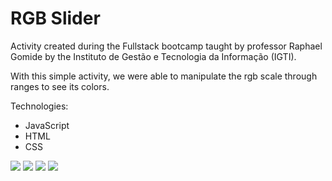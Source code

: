 # RGB Slider

Activity created during the Fullstack bootcamp taught by professor Raphael Gomide by the  Instituto de Gestão e Tecnologia da Informação (IGTI).

With this simple activity, we were able to manipulate the rgb scale through ranges to see its colors.

Technologies:
- JavaScript
- HTML
- CSS

![](https://scontent.fbnu2-1.fna.fbcdn.net/v/t1.0-9/107524993_1670448366442841_1488852443739828382_n.jpg?_nc_cat=106&_nc_sid=0debeb&_nc_ohc=G6wCZoXe124AX-dWhCN&_nc_ht=scontent.fbnu2-1.fna&oh=66a2b9be849a85463bd4d1d7a2680cf1&oe=5F2ED586)
![](https://scontent.fbnu2-1.fna.fbcdn.net/v/t1.0-9/107715556_1670448363109508_323254249707083922_n.jpg?_nc_cat=100&_nc_sid=0debeb&_nc_ohc=XcU9tDjzxrQAX9j5rv1&_nc_ht=scontent.fbnu2-1.fna&oh=74910dd5f8b62bb06a31088f484c0832&oe=5F2FC6E6)
![](https://scontent.fbnu2-1.fna.fbcdn.net/v/t1.0-9/106505284_1670448369776174_5866434773870102942_n.jpg?_nc_cat=108&_nc_sid=0debeb&_nc_ohc=onR1vBLj-CAAX-IjkFH&_nc_ht=scontent.fbnu2-1.fna&oh=9d375a72a46194a14a610a72f1152988&oe=5F2DA4A1)
![](https://scontent.fbnu2-1.fna.fbcdn.net/v/t1.0-9/107644170_1670451683109176_1618944153830528110_n.jpg?_nc_cat=108&_nc_sid=0debeb&_nc_ohc=LC9iJN0GIfYAX_W1DZw&_nc_ht=scontent.fbnu2-1.fna&oh=20b2fbe0b268bd5be3f4ef60bf313ec3&oe=5F2DF9CC)

